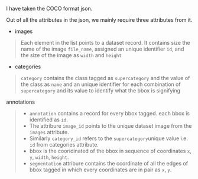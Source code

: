 I have taken the COCO format json.

Out of all the attributes in the json, we mainly require three attributes from it.
* images
> Each element in the list points to a dataset record. It contains size the name of the image ```file_name```, assigned an unique identifier ```id```, and the size of the image as ```width``` and ```height```

* categories
> ```category``` contains the class tagged as ```supercategory```  and the value of the class as ```name``` and an unique identifier for each combination of ```supercategory``` and its value to identify what the bbox is signifying

 annotations
> * ```annotation``` contains a record for every bbox tagged. each bbox is identified as ```id```. 
> * The attribure ```image_id``` points to the unique dataset image from the ```images``` attribute.
> * Similarly ```category_id``` refers to the ```supercategory```unique value i.e. ```id``` from categories attribute.
> * bbox is the cooridinated of the bbox in sequence of coordinates ```x```, ```y```, ```width```, ```height```.
> * ```segmentation```  attribure contains the ccordinate of all the edges of bbox tagged in which every coordinates are in pair as ```x```, ```y```. 